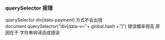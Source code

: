 ### querySelector 报错
querySelector div[data-payment] 方式不会出错
document.querySelector("div[data-v="+ global.hash +"]") 错误概率很高
原因在于   字符串转译造成错误




